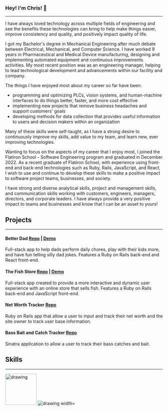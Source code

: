 ### Hey! I'm Chris! 👋
---

I have always loved technology across multiple fields of engineering and see the benefits these technologies can bring to help make things easier, improve consistency and quality, and positively impact quality of life.

I got my Bachelor's degree in Mechanical Engineering after much debate between Electrical, Mechanical, and Computer Science.  I have worked 9 years in Pharmaceutical and Medical Device manufacturing, designing and implementing automated equipment and continuous improvements activities. My most recent position was as an engineering manager, helping to lead technological development and advancements within our facility and company.

The things I have enjoyed most about my career so far have been:

- programming and optimizing PLCs, vision systems, and human-machine interfaces to do things better, faster, and more cost effective
- implementing new projects that remove business headaches and support customers' goals
- developing methods for data collection that provides useful information to users and decision makers within an organization

Many of these skills were self-taught, as I have a strong desire to continuously improve my skills, add value to my team, and learn new, ever improving technologies.

Wanting to focus on the aspects of my career that I enjoy most, I joined the Flatiron School - Software Engineering program and graduated in December 2022. As a recent graduate of Flatiron School, with experience using front-end and back-end technologies such as Ruby, Rails, JavaScript, and React, I wish to use and continue to develop these skills to make a positive impact to software project teams, businesses, and society.

I have strong and diverse analytical skills, project and management skills, and communication skills working with customers, engineers, managers, directors, and corporate leaders. I have always provide a very positive impact to teams and businesses and know that I can be an asset to yours!

## Projects
---
#### Better Dad [Repo](https://github.com/ChrisBaum89/better-dad) | [Demo](https://youtu.be/JhE0Ln7CYAQ)
Full-stack app to help dads perform daily chores, play with their kids more, and have fun telling silly dad jokes. Features a Ruby on Rails back-end and React front-end.

#### The Fish Store [Repo](https://github.com/ChrisBaum89/fish-project) | [Demo](https://youtu.be/TzoA2c5ER-o)
Full-stack app created to provide a more interactive and dynamic user experience with an online store that sells fish. Features a Ruby on Rails back-end and JavaScript front-end.

#### Net Worth Tracker [Repo](https://github.com/ChrisBaum89/NetWorth_Porfolio_Project_3)
Ruby on Rails app that allow a user to input and track their net worth and the site owner to track user base information.

#### Bass Bait and Catch Tracker [Repo](https://github.com/ChrisBaum89/Sinatra_Portfolio_Project)
Sinatra application to allow a user to track their bass catches and bait.

## Skills
---
<img src="https://cdn.jsdelivr.net/gh/devicons/devicon/icons/react/react-original.svg" alt="drawing" width="100"/> 
<img src="https://cdn.jsdelivr.net/gh/devicons/devicon/icons/ruby/ruby-plain.svg" alt="drawing width="100"/>

<!--
**ChrisBaum89/ChrisBaum89** is a ✨ _special_ ✨ repository because its `README.md` (this file) appears on your GitHub profile.

Here are some ideas to get you started:

- 🔭 I’m currently working on ...
- 🌱 I’m currently learning ...
- 👯 I’m looking to collaborate on ...
- 🤔 I’m looking for help with ...
- 💬 Ask me about ...
- 📫 How to reach me: ...
- 😄 Pronouns: ...
- ⚡ Fun fact: ...
-->
